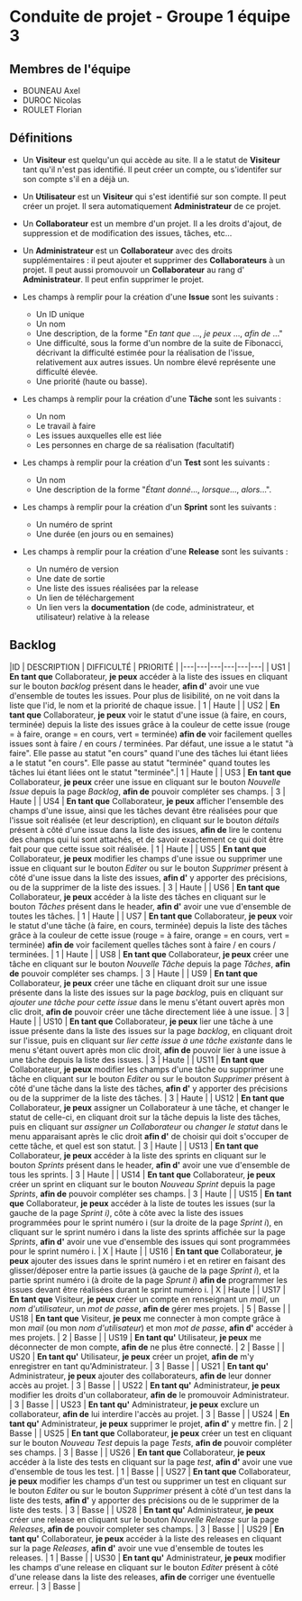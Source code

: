 # Conduite de projet - Groupe 1 équipe 3

## Membres de l'équipe
- BOUNEAU Axel
- DUROC   Nicolas
- ROULET  Florian

## Définitions

- Un **Visiteur** est quelqu'un qui accède au site. Il a le statut de **Visiteur** tant qu'il n'est pas identifié. Il peut créer un compte, ou s'identifer sur son compte s'il en a déjà un.

- Un **Utilisateur** est un **Visiteur** qui s'est identifié sur son compte. Il peut créer un projet. Il sera automatiquement  **Administrateur** de ce projet.

- Un **Collaborateur** est un membre d'un projet. Il a les droits d'ajout, de suppression et de modification des issues, tâches, etc...

- Un **Administrateur** est un **Collaborateur** avec des droits supplémentaires : il peut ajouter et supprimer des **Collaborateurs** à un projet. Il peut aussi promouvoir un **Collaborateur** au rang d' **Administrateur**. Il peut enfin supprimer le projet.

- Les champs à remplir pour la création d'une **Issue** sont les suivants :
  - Un ID unique
  - Un nom
  - Une description, de la forme "*En tant que* ..., *je peux* ..., *afin de* ..."
  - Une difficulté, sous la forme d'un nombre de la suite de Fibonacci, décrivant la difficulté estimée pour la réalisation de l'issue, relativement aux autres issues. Un nombre élevé représente une difficulté élevée.
  - Une priorité (haute ou basse).

- Les champs à remplir pour la création d'une **Tâche** sont les suivants : 
  - Un nom
  - Le travail à faire
  - Les issues auxquelles elle est liée
  - Les personnes en charge de sa réalisation (facultatif)

- Les champs à remplir pour la création d'un **Test** sont les suivants :
  - Un nom
  - Une description de la forme "*Étant donné*..., *lorsque*..., *alors*...".

- Les champs à remplir pour la création d'un **Sprint** sont les  suivants :
  - Un numéro de sprint
  - Une durée (en jours ou en semaines)

- Les champs à remplir pour la création d'une **Release** sont les suivants :
  - Un numéro de version
  - Une date de sortie
  - Une liste des issues réalisées par la release
  - Un lien de téléchargement
  - Un lien vers la **documentation** (de code, administrateur, et utilisateur) relative à la release

## Backlog

|ID   | DESCRIPTION  | DIFFICULTÉ  | PRIORITÉ |
|---|---|---|---|---|---|
| US1 |   **En tant que** Collaborateur, **je peux** accéder à la liste des issues en cliquant sur le bouton *backlog* présent dans le header, **afin d'** avoir une vue d'ensemble de toutes les issues. Pour plus de lisibilité, on ne voit dans la liste que l'id, le nom et la priorité de chaque issue. |  1  | Haute  |
| US2 | **En tant que** Collaborateur, **je peux** voir le statut d'une issue (à faire, en cours, terminée) depuis la liste des issues grâce à la couleur de cette issue (rouge = à faire, orange = en cours, vert = terminée) **afin de** voir facilement quelles issues sont à faire / en cours / terminées. Par défaut, une issue a le statut "à faire". Elle passe au statut "en cours" quand l'une des tâches lui étant liées a le statut "en cours". Elle passe au statut "terminée" quand toutes les tâches lui étant liées ont le statut "terminée".|  1  | Haute  |
| US3  |  **En tant que** Collaborateur,  **je peux** créer une issue en cliquant sur le bouton *Nouvelle Issue* depuis la page *Backlog*, **afin de** pouvoir compléter ses champs. | 3  |  Haute |
| US4 |  **En tant que** Collaborateur, **je peux** afficher l'ensemble des champs d'une issue, ainsi que les tâches devant être réalisées pour que l'issue soit réalisée (et leur description), en cliquant sur le bouton *détails* présent à côté d'une issue dans la liste des issues, **afin de** lire le contenu des champs qui lui sont attachés, et de savoir exactement ce qui doit être fait pour que cette issue soit réalisée.  |  1 | Haute  |
| US5 |  **En tant que** Collaborateur, **je peux** modifier les champs d'une issue ou supprimer une issue en cliquant sur le bouton *Editer* ou sur le bouton *Supprimer* présent à côté d'une issue dans la liste des issues, **afin d'**  y apporter des précisions, ou de la supprimer de la liste des issues. | 3  |  Haute |
| US6 | **En tant que** Collaborateur, **je peux** accéder à la liste des tâches en cliquant sur le bouton *Tâches* présent dans le header, **afin d'** avoir une vue d'ensemble de toutes les tâches. | 1  | Haute  |
| US7 | **En tant que** Collaborateur, **je peux** voir le statut d'une tâche (à faire, en cours, terminée) depuis la liste des tâches grâce à la couleur de cette issue (rouge = à faire, orange = en cours, vert = terminée) **afin de** voir facilement quelles tâches sont à faire / en cours / terminées. |  1  | Haute  |
| US8 |  **En tant que** Collaborateur, **je peux** créer une tâche en cliquant sur le bouton *Nouvelle Tâche* depuis la page *Tâches*, **afin de** pouvoir compléter ses champs. |  3 | Haute  |
| US9 |  **En tant que** Collaborateur, **je peux** créer une tâche en cliquant droit sur une issue présente dans la liste des issues sur la page *backlog*, puis en cliquant sur *ajouter une tâche pour cette issue* dans le menu s'étant ouvert après mon clic droit, **afin de** pouvoir créer une tâche directement liée à une issue. |  3 | Haute  |
| US10 |  **En tant que** Collaborateur, **je peux** lier une tâche à une issue présente dans la liste des issues sur la page *backlog*, en cliquant droit sur l'issue, puis en cliquant sur *lier cette issue à une tâche existante* dans le menu s'étant ouvert après mon clic droit, **afin de** pouvoir lier à une issue à une tâche depuis la liste des issues. |  3 | Haute  |
| US11 |  **En tant que** Collaborateur, **je peux** modifier les champs d'une tâche ou supprimer une tâche en cliquant sur le bouton *Editer* ou sur le bouton *Supprimer* présent à côté d'une tâche dans la liste des tâches, **afin d'**  y apporter des précisions ou de la supprimer de la liste des tâches. | 3 | Haute |
| US12 |  **En tant que** Collaborateur, **je peux** assigner un Collaborateur à une tâche, et changer le statut de celle-ci, en cliquant droit sur la tâche depuis la liste des tâches, puis en cliquant sur *assigner un Collaborateur* ou *changer le statut* dans le menu apparaisant après le clic droit **afin d'** de choisir qui doit s'occuper de cette tâche, et quel est son statut. | 3 | Haute |
| US13 | **En tant que** Collaborateur,  **je peux** accéder à la liste des sprints en cliquant sur le bouton *Sprints* présent dans le header, **afin d'** avoir une vue d'ensemble de tous les sprints. | 3  | Haute |
| US14 | **En tant que** Collaborateur,  **je peux** créer un sprint en cliquant sur le bouton *Nouveau Sprint* depuis la page *Sprints*, **afin de** pouvoir compléter ses champs. | 3  | Haute |
| US15 | **En tant que** Collaborateur, **je peux** accéder à la liste de toutes les issues (sur la gauche de la page *Sprint i)*, côte à côte avec la liste des issues programmées pour le sprint numéro i (sur la droite de la page *Sprint i*), en cliquant sur le sprint numéro i dans la liste des sprints affichée sur la page *Sprints*, **afin d'** avoir une vue d'ensemble des issues qui sont programmées pour le sprint numéro i. | X | Haute |
| US16 | **En tant que** Collaborateur, **je peux** ajouter des issues dans le sprint numéro i et en retirer en faisant des glisser/déposer entre la partie issues (à gauche de la page *Sprint i*), et la partie sprint numéro i (à droite de la page *Sprunt i*) **afin de** programmer les issues devant être réalisées durant le sprint numéro i. | X | Haute |
| US17 |   **En tant que** Visiteur, **je peux** créer un compte en renseignant un *mail*, un *nom d'utilisateur*, un *mot de passe*, **afin de** gérer mes projets. |  5 |  Basse |
| US18 | **En tant que** Visiteur, **je peux** me connecter à mon compte grâce à mon *mail* (ou mon *nom d'utilisateur*) et mon *mot de passe*, **afin d'** accéder à mes projets. | 2  | Basse  |
| US19 | **En tant qu'** Utilisateur, **je peux** me déconnecter de mon compte, **afin de** ne plus être connecté. |  2 |  Basse |
| US20 |  **En tant qu'** Utilisateur, **je peux** créer un projet, **afin de** m'y enregistrer en tant qu'Administrateur. | 3  | Basse  |
| US21 |  **En tant qu'** Administrateur, **je peux** ajouter des collaborateurs, **afin de** leur donner accès au projet. | 3  | Basse |
| US22 |  **En tant qu'** Administrateur, **je peux** modifier les droits d'un collaborateur, **afin de** le promouvoir Administrateur. | 3  |  Basse |
| US23 |  **En tant qu'** Administrateur, **je peux** exclure un collaborateur, **afin de** lui interdire l'accès au projet. |  3 | Basse  |
| US24 | **En tant qu'** Administrateur, **je peux** supprimer le projet, **afin d'** y mettre fin. |  2 |  Basse |
| US25 | **En tant que** Collaborateur,  **je peux** créer un test en cliquant sur le bouton *Nouveau Test* depuis la page *Tests*, **afin de** pouvoir compléter ses champs. | 3 | Basse |
| US26 |   **En tant que** Collaborateur, **je peux** accéder à la liste des tests en cliquant sur la page *test*, **afin d'** avoir une vue d'ensemble de tous les test. | 1  | Basse  |
| US27 |  **En tant que** Collaborateur, **je peux** modifier les champs d'un test ou supprimer un test en cliquant sur le bouton *Editer* ou sur le bouton *Supprimer* présent à côté d'un test dans la liste des tests, **afin d'**  y apporter des précisions ou de le supprimer de la liste des tests. | 3 | Basse |
| US28 |  **En tant qu'** Administrateur, **je peux** créer une release en cliquant sur le bouton *Nouvelle Release* sur la page *Releases*, **afin de** pouvoir completer ses champs. | 3 | Basse |
| US29 |  **En tant qu'** Collaborateur, **je peux** accéder à la liste des releases en cliquant sur la page *Releases*, **afin d'** avoir une vue d'ensemble de toutes les releases. | 1  | Basse  |
| US30 | **En tant qu'** Administrateur, **je peux** modifier les champs d'une release en cliquant sur le bouton *Editer* présent à côté d'une release dans la liste des releases, **afin de** corriger une éventuelle erreur. | 3 | Basse |
